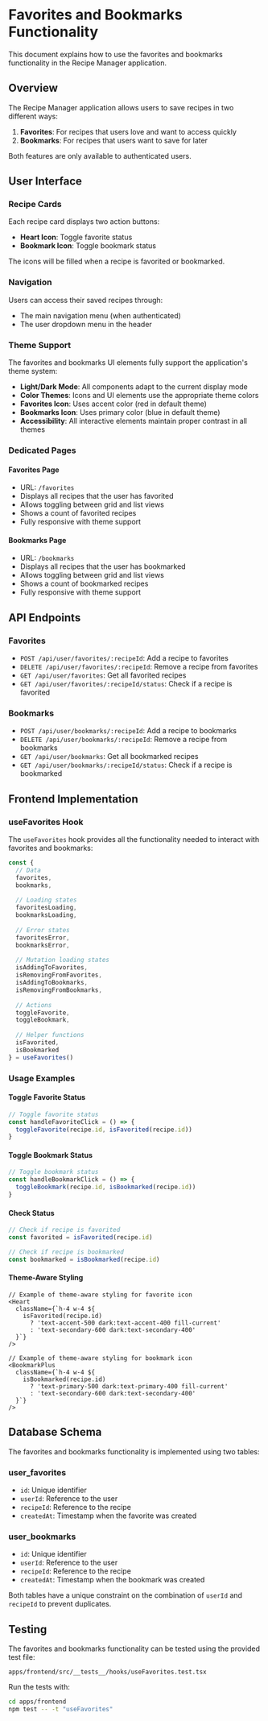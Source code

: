 # Favorites and Bookmarks Functionality

This document explains how to use the favorites and bookmarks functionality in the Recipe Manager application.

## Overview

The Recipe Manager application allows users to save recipes in two different ways:

1. **Favorites**: For recipes that users love and want to access quickly
2. **Bookmarks**: For recipes that users want to save for later

Both features are only available to authenticated users.

## User Interface

### Recipe Cards

Each recipe card displays two action buttons:
- **Heart Icon**: Toggle favorite status
- **Bookmark Icon**: Toggle bookmark status

The icons will be filled when a recipe is favorited or bookmarked.

### Navigation

Users can access their saved recipes through:
- The main navigation menu (when authenticated)
- The user dropdown menu in the header

### Theme Support

The favorites and bookmarks UI elements fully support the application's theme system:

- **Light/Dark Mode**: All components adapt to the current display mode
- **Color Themes**: Icons and UI elements use the appropriate theme colors
- **Favorites Icon**: Uses accent color (red in default theme)
- **Bookmarks Icon**: Uses primary color (blue in default theme)
- **Accessibility**: All interactive elements maintain proper contrast in all themes

### Dedicated Pages

#### Favorites Page

- URL: `/favorites`
- Displays all recipes that the user has favorited
- Allows toggling between grid and list views
- Shows a count of favorited recipes
- Fully responsive with theme support

#### Bookmarks Page

- URL: `/bookmarks`
- Displays all recipes that the user has bookmarked
- Allows toggling between grid and list views
- Shows a count of bookmarked recipes
- Fully responsive with theme support

## API Endpoints

### Favorites

- `POST /api/user/favorites/:recipeId`: Add a recipe to favorites
- `DELETE /api/user/favorites/:recipeId`: Remove a recipe from favorites
- `GET /api/user/favorites`: Get all favorited recipes
- `GET /api/user/favorites/:recipeId/status`: Check if a recipe is favorited

### Bookmarks

- `POST /api/user/bookmarks/:recipeId`: Add a recipe to bookmarks
- `DELETE /api/user/bookmarks/:recipeId`: Remove a recipe from bookmarks
- `GET /api/user/bookmarks`: Get all bookmarked recipes
- `GET /api/user/bookmarks/:recipeId/status`: Check if a recipe is bookmarked

## Frontend Implementation

### useFavorites Hook

The `useFavorites` hook provides all the functionality needed to interact with favorites and bookmarks:

```typescript
const {
  // Data
  favorites,
  bookmarks,
  
  // Loading states
  favoritesLoading,
  bookmarksLoading,
  
  // Error states
  favoritesError,
  bookmarksError,
  
  // Mutation loading states
  isAddingToFavorites,
  isRemovingFromFavorites,
  isAddingToBookmarks,
  isRemovingFromBookmarks,
  
  // Actions
  toggleFavorite,
  toggleBookmark,
  
  // Helper functions
  isFavorited,
  isBookmarked
} = useFavorites()
```

### Usage Examples

#### Toggle Favorite Status

```typescript
// Toggle favorite status
const handleFavoriteClick = () => {
  toggleFavorite(recipe.id, isFavorited(recipe.id))
}
```

#### Toggle Bookmark Status

```typescript
// Toggle bookmark status
const handleBookmarkClick = () => {
  toggleBookmark(recipe.id, isBookmarked(recipe.id))
}
```

#### Check Status

```typescript
// Check if recipe is favorited
const favorited = isFavorited(recipe.id)

// Check if recipe is bookmarked
const bookmarked = isBookmarked(recipe.id)
```

#### Theme-Aware Styling

```tsx
// Example of theme-aware styling for favorite icon
<Heart
  className={`h-4 w-4 ${
    isFavorited(recipe.id) 
      ? 'text-accent-500 dark:text-accent-400 fill-current' 
      : 'text-secondary-600 dark:text-secondary-400'
  }`}
/>

// Example of theme-aware styling for bookmark icon
<BookmarkPlus
  className={`h-4 w-4 ${
    isBookmarked(recipe.id) 
      ? 'text-primary-500 dark:text-primary-400 fill-current' 
      : 'text-secondary-600 dark:text-secondary-400'
  }`}
/>
```

## Database Schema

The favorites and bookmarks functionality is implemented using two tables:

### user_favorites

- `id`: Unique identifier
- `userId`: Reference to the user
- `recipeId`: Reference to the recipe
- `createdAt`: Timestamp when the favorite was created

### user_bookmarks

- `id`: Unique identifier
- `userId`: Reference to the user
- `recipeId`: Reference to the recipe
- `createdAt`: Timestamp when the bookmark was created

Both tables have a unique constraint on the combination of `userId` and `recipeId` to prevent duplicates.

## Testing

The favorites and bookmarks functionality can be tested using the provided test file:

```
apps/frontend/src/__tests__/hooks/useFavorites.test.tsx
```

Run the tests with:

```bash
cd apps/frontend
npm test -- -t "useFavorites"
``` 